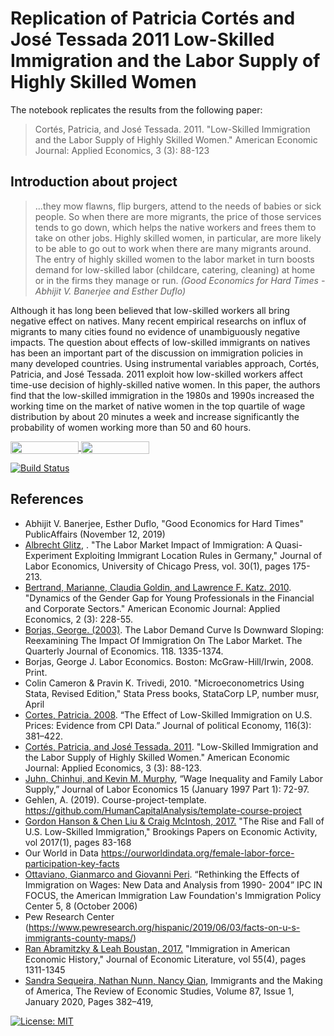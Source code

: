 # Replication of Patricia Cortés and José Tessada 2011 Low-Skilled Immigration and the Labor Supply of Highly Skilled Women
 The notebook replicates the results from the following paper:

 > Cortés, Patricia, and José Tessada. 2011. "Low-Skilled Immigration and the Labor Supply of Highly Skilled Women." American Economic Journal: Applied Economics, 3 (3): 88-123

## Introduction about project

> ...they mow flawns, flip burgers, attend to the needs of babies or sick people. So when there are more migrants, the price of those services tends to go down, which helps the native workers and frees them to take on other jobs. Highly skilled women, in particular, are more likely to be able to go out to work when there are many migrants around. The entry of highly skilled women to the labor market in turn boosts demand for low-skilled labor (childcare, catering, cleaning) at home or in the firms they manage or run.
*(Good Economics for Hard Times - Abhijit V. Banerjee and Esther Duflo)*

Although it has long been believed that low-skilled workers all bring negative effect on natives. Many recent empirical researchs on influx of migrants to many cities found no evidence of unambiguously negative impacts. The question about effects of low-skilled immigrants on natives has been an important part of the discussion on immigration policies in many developed countries. Using instrumental variables approach, Cortés, Patricia, and José Tessada. 2011 exploit how low-skilled workers affect time-use decision of highly-skilled native women. In this paper, the authors find that the low-skilled immigration in the 1980s and 1990s increased the working time on the market of native women in the top quartile of wage distribution by about 20 minutes a week and increase significantly the probability of women working more than 50 and 60 hours.

<a href="https://nbviewer.jupyter.org/github/HumanCapitalAnalysis/microeconometrics-course-project-duongthu/blob/master/Low-Skilled_Immigration_and_the_women_Labor_Supply.ipynb"
   target="_parent">
   <img align="center"
  src="https://raw.githubusercontent.com/jupyter/design/master/logos/Badges/nbviewer_badge.png"
      width="109" height="20">
</a>
<a href="https://mybinder.org/v2/gh/HumanCapitalAnalysis/microeconometrics-course-project-duongthu/master?filepath=Low-Skilled_Immigration_and_the_women_Labor_Supply.ipynb"
    target="_parent">
    <img align="center"
       src="https://mybinder.org/badge_logo.svg"
       width="109" height="20">
</a>

[![Build Status](https://travis-ci.org/HumanCapitalAnalysis/template-course-project.svg?branch=master)](https://travis-ci.org/github/HumanCapitalAnalysis/microeconometrics-course-project-duongthu)


## References

* Abhijit V. Banerjee, Esther Duflo, "Good Economics for Hard Times" PublicAffairs (November 12, 2019)
* [Albrecht Glitz](https://www.jstor.org/stable/10.1086/662143?seq=1), . "The Labor Market Impact of Immigration: A Quasi-Experiment Exploiting Immigrant Location Rules in Germany," Journal of Labor Economics, University of Chicago Press, vol. 30(1), pages 175-213.
* [Bertrand, Marianne, Claudia Goldin, and Lawrence F. Katz. 2010](https://www.aeaweb.org/articles?id=10.1257/app.2.3.228). "Dynamics of the Gender Gap for Young Professionals in the Financial and Corporate Sectors." American Economic Journal: Applied Economics, 2 (3): 228-55.
* [Borjas, George. (2003)](https://academic.oup.com/qje/article-abstract/118/4/1335/1925108). The Labor Demand Curve Is Downward Sloping: Reexamining The Impact Of Immigration On The Labor Market. The Quarterly Journal of Economics. 118. 1335-1374. 
* Borjas, George J. Labor Economics. Boston: McGraw-Hill/Irwin, 2008. Print.
* Colin Cameron & Pravin K. Trivedi, 2010. "Microeconometrics Using Stata, Revised Edition," Stata Press books, StataCorp LP, number musr, April
* [Cortes, Patricia. 2008](https://www.jstor.org/stable/10.1086/589756?seq=1). “The Effect of Low-Skilled Immigration on U.S. Prices: Evidence from CPI Data.” Journal of political Economy, 116(3): 381–422.
* [Cortés, Patricia, and José Tessada. 2011](https://www.aeaweb.org/articles?id=10.1257/app.3.3.88). "Low-Skilled Immigration and the Labor Supply of Highly Skilled Women." American Economic Journal: Applied Economics, 3 (3): 88-123.
* [Juhn, Chinhui, and Kevin M. Murphy](https://www.jstor.org/stable/2535315?seq=1), “Wage Inequality and Family Labor Supply,” Journal of Labor Economics 15 (January 1997 Part 1):  72-97.
* Gehlen, A. (2019). Course-project-template. https://github.com/HumanCapitalAnalysis/template-course-project
* [Gordon Hanson & Chen Liu & Craig McIntosh, 2017.](https://www.nber.org/papers/w23753) "The Rise and Fall of U.S. Low-Skilled Immigration," Brookings Papers on Economic Activity, vol 2017(1), pages 83-168
* Our World in Data https://ourworldindata.org/female-labor-force-participation-key-facts
* [Ottaviano, Gianmarco and Giovanni Peri](https://www.nber.org/papers/w12497). “Rethinking the Effects of Immigration on Wages: New Data and Analysis from 1990- 2004” IPC IN FOCUS, the American Immigration Law Foundation's Immigration Policy Center 5, 8 (October 2006)
* Pew Research Center (https://www.pewresearch.org/hispanic/2019/06/03/facts-on-u-s-immigrants-county-maps/)
* [Ran Abramitzky & Leah Boustan, 2017.](https://www.aeaweb.org/articles?id=10.1257/jel.20151189) "Immigration in American Economic History," Journal of Economic Literature, vol 55(4), pages 1311-1345
* [Sandra Sequeira, Nathan Nunn, Nancy Qian](https://academic.oup.com/restud/article-abstract/87/1/382/5373087), Immigrants and the Making of America, The Review of Economic Studies, Volume 87, Issue 1, January 2020, Pages 382–419,

[![License: MIT](https://img.shields.io/badge/License-MIT-blue.svg)](https://github.com/HumanCapitalAnalysis/template-course-project/blob/master/LICENSE)
